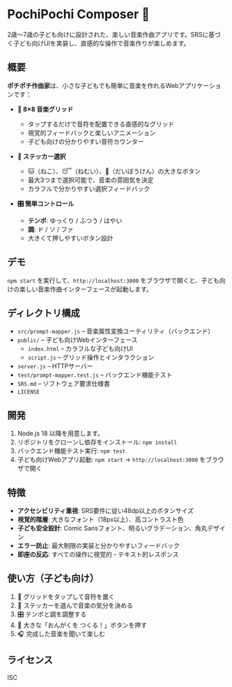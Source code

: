 # PochiPochi Composer 🎵

2歳〜7歳の子ども向けに設計された、楽しい音楽作曲アプリです。SRSに基づく子ども向けUIを実装し、直感的な操作で音楽作りが楽しめます。

## 概要

**ポチポチ作曲家**は、小さな子どもでも簡単に音楽を作れるWebアプリケーションです：

- **🎹 8×8 音楽グリッド**
  - タップするだけで音符を配置できる直感的なグリッド
  - 視覚的フィードバックと楽しいアニメーション
  - 子ども向けの分かりやすい音符カウンター

- **🎨 ステッカー選択**
  - 🐱（ねこ）、😴（ねむい）、🚀（だいぼうけん）の大きなボタン
  - 最大3つまで選択可能で、音楽の雰囲気を決定
  - カラフルで分かりやすい選択フィードバック

- **🎛️ 簡単コントロール**
  - **テンポ**: ゆっくり / ふつう / はやい
  - **調**: ド / ソ / ファ
  - 大きくて押しやすいボタン設計

## デモ

`npm start` を実行して、`http://localhost:3000` をブラウザで開くと、子ども向けの楽しい音楽作曲インターフェースが起動します。

## ディレクトリ構成

- `src/prompt-mapper.js` – 音楽属性変換ユーティリティ（バックエンド）
- `public/` – 子ども向けWebインターフェース
  - `index.html` – カラフルな子ども向けUI
  - `script.js` – グリッド操作とインタラクション
- `server.js` – HTTPサーバー
- `test/prompt-mapper.test.js` – バックエンド機能テスト
- `SRS.md` – ソフトウェア要求仕様書
- `LICENSE`

## 開発

1. Node.js 18 以降を用意します。
2. リポジトリをクローンし依存をインストール: `npm install`
3. バックエンド機能テスト実行: `npm test`
4. 子ども向けWebアプリ起動: `npm start` → `http://localhost:3000` をブラウザで開く

## 特徴

- **アクセシビリティ重視**: SRS要件に従い48dp以上のボタンサイズ
- **視覚的階層**: 大きなフォント（18px以上）、高コントラスト色
- **子ども安全設計**: Comic Sansフォント、明るいグラデーション、角丸デザイン
- **エラー防止**: 最大制限の実装と分かりやすいフィードバック
- **即座の反応**: すべての操作に視覚的・テキスト的レスポンス

## 使い方（子ども向け）

1. 🎵 グリッドをタップして音符を置く
2. 🎨 ステッカーを選んで音楽の気分を決める
3. 🎛️ テンポと調を調整する
4. 🎵 大きな「おんがくを つくる！」ボタンを押す
5. 🎧 完成した音楽を聞いて楽しむ

## ライセンス

ISC
